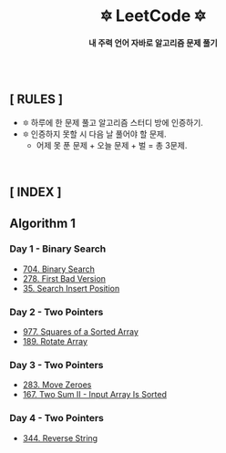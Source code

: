 <div align="center">

<h1>🔯 <b>LeetCode</b> 🔯</h1>

<b>내 주력 언어 자바로 알고리즘 문제 풀기</b>

</div>

<br>
<br>

## **[ RULES ]**
- 🔯 하루에 한 문제 풀고 알고리즘 스터디 방에 인증하기.
- 🔯 인증하지 못할 시 다음 날 풀어야 할 문제.
    - 어제 못 푼 문제 + 오늘 문제 + 벌 = 총 3문제.

<br>

## **[ INDEX ]**
## Algorithm 1
### **Day 1 - Binary Search**
- [704. Binary Search](https://github.com/kellykang-tech/algorithm/blob/main/LeetCode/src/com/lab/studyplan/algorithm1/binarysearch/BinarySearch704.java)
- [278. First Bad Version](https://github.com/kellykang-tech/algorithm/blob/main/LeetCode/src/com/lab/studyplan/algorithm1/binarysearch/FirstBadVersion278.java)
- [35. Search Insert Position](https://github.com/kellykang-tech/algorithm/blob/main/LeetCode/src/com/lab/studyplan/algorithm1/binarysearch/SearchInsertPosition35.java)

### **Day 2 - Two Pointers**
- [977. Squares of a Sorted Array](https://github.com/kellykang-tech/algorithm/blob/main/LeetCode/src/com/lab/studyplan/algorithm1/twopointers/SquaresOfaSortedArray977.java)
- [189. Rotate Array](https://github.com/kellykang-tech/algorithm/blob/main/LeetCode/src/com/lab/studyplan/algorithm1/twopointers/RotateArray189.java)

### **Day 3 - Two Pointers**
- [283. Move Zeroes](https://github.com/kellykang-tech/algorithm/blob/main/LeetCode/src/com/lab/studyplan/algorithm1/twopointers/MoveZeroes283.java)
- [167. Two Sum II - Input Array Is Sorted](https://github.com/kellykang-tech/algorithm/blob/main/LeetCode/src/com/lab/studyplan/algorithm1/twopointers/TwoSum167.java)

### **Day 4 - Two Pointers**
- [344. Reverse String](https://github.com/kellykang-tech/algorithm/blob/main/LeetCode/src/com/lab/studyplan/algorithm1/twopointers/ReverseString344.java)
